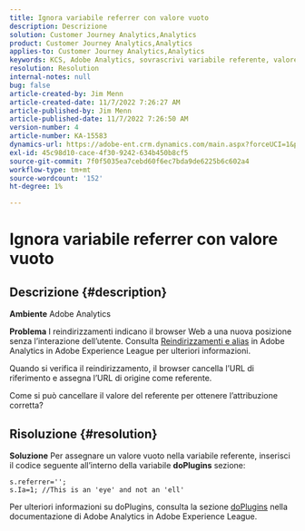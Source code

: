 ```yaml
---
title: Ignora variabile referrer con valore vuoto
description: Descrizione
solution: Customer Journey Analytics,Analytics
product: Customer Journey Analytics,Analytics
applies-to: Customer Journey Analytics,Analytics
keywords: KCS, Adobe Analytics, sovrascrivi variabile referente, valore vuoto
resolution: Resolution
internal-notes: null
bug: false
article-created-by: Jim Menn
article-created-date: 11/7/2022 7:26:27 AM
article-published-by: Jim Menn
article-published-date: 11/7/2022 7:26:50 AM
version-number: 4
article-number: KA-15583
dynamics-url: https://adobe-ent.crm.dynamics.com/main.aspx?forceUCI=1&pagetype=entityrecord&etn=knowledgearticle&id=8db8177d-6d5e-ed11-9561-6045bd0065f9
exl-id: 45c98d10-cace-4f30-9242-634b450b8cf5
source-git-commit: 7f0f5035ea7cebd60f6ec7bda9de6225b6c602a4
workflow-type: tm+mt
source-wordcount: '152'
ht-degree: 1%

---
```


# Ignora variabile referrer con valore vuoto

## Descrizione {#description}


<b>Ambiente</b>
Adobe Analytics

<b>Problema</b>
I reindirizzamenti indicano il browser Web a una nuova posizione senza l’interazione dell’utente. Consulta [Reindirizzamenti e alias](https://docs.adobe.com/content/help/en/analytics/technotes/redirects.html) in Adobe Analytics in Adobe Experience League per ulteriori informazioni.

Quando si verifica il reindirizzamento, il browser cancella l’URL di riferimento e assegna l’URL di origine come referente.

Come si può cancellare il valore del referente per ottenere l’attribuzione corretta?


## Risoluzione {#resolution}


<b>Soluzione</b>
Per assegnare un valore vuoto nella variabile referente, inserisci il codice seguente all’interno della variabile <b>doPlugins</b> sezione:


```
s.referrer='';
s.Ia=1; //This is an 'eye' and not an 'ell'
```


Per ulteriori informazioni su doPlugins, consulta la sezione [doPlugins](https://docs.adobe.com/content/help/en/analytics/implementation/vars/functions/doplugins.html "Fai clic sul collegamento seguente: https://docs.adobe.com/content/help/en/analytics/implementation/vars/functions/doplugins.html") nella documentazione di Adobe Analytics in Adobe Experience League.
